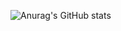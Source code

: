 ![Anurag's GitHub stats](https://github-readme-stats.vercel.app/api?username=vace999&show_icons=true&theme=radical)
